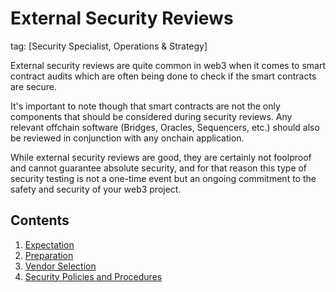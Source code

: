 # External Security Reviews
tag: [Security Specialist, Operations & Strategy]

External security reviews are quite common in web3 when it comes to smart contract audits which are often being done to check if the smart contracts are secure.

It's important to note though that smart contracts are not the only components that should be considered during security reviews. Any relevant offchain software (Bridges, Oracles, Sequencers, etc.) should also be reviewed in conjunction with any onchain application.

While external security reviews are good, they are certainly not foolproof and cannot guarantee absolute security, and for that reason this type of security testing is not a one-time event but an ongoing commitment to the safety and security of your web3 project.

## Contents

1. [Expectation](./expectation.md)
2. [Preparation](./preparation.md)
3. [Vendor Selection](./vendor-selection.md)
4. [Security Policies and Procedures](./security-policies-and-procedures.md)

